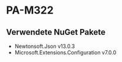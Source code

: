 # PA-M322


## Verwendete NuGet Pakete

- Newtonsoft.Json v13.0.3
- Microsoft.Extensions.Configuration v7.0.0
